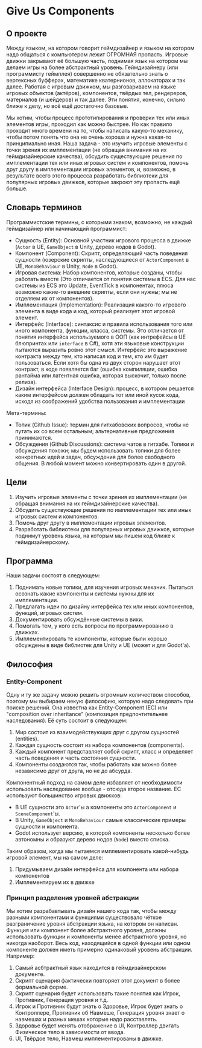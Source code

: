 # Give Us Components
## О проекте
Между языком, на котором говорит геймдизайнер и языком на котором надо общаться с компьютером лежит ОГРОМНАЯ пропасть. Игровые движки закрывают её большую часть, поднимая язык на котором мы делаем игры на более абстрактный уровень. Геймдизайнеру (или программисту геймплея) совершенно не обязательно знать о вертексных буфферах, математике кватернионов, аллокаторах и так далее. Работая с игровым движком, мы разговариваем на языке игровых объектов (актёров), компонентов, твёрдых тел, рендереров, материалов (и шейдеров) и так далее. Эти понятия, конечно, сильно ближе к делу, но всё ещё достаточно базовые. 

Мы хотим, чтобы процесс прототипирования и проверки тех или иных элементов игры, проходил как можно быстрее. Но как правило проходит много времени на то, чтобы написать какую-то механику, чтобы потом понять что она не очень хороша и нужна какая-то принципиально иная. Наша задача - это изучить игровые элементы с точки зрения их имплементации (не обращая внимания на их геймдизайнерские качества), обсудить существующие решения по имплементации тех или иных игровых систем и компонентов, помочь друг другу в имплементации игровых элементов, и, возможно, в результате всего этого процесса разработать библиотеки для популярных игровых движков, которые закроют эту пропасть ещё больше.

## Словарь терминов
Программистские термины, с которыми знаком, возможно, не каждый геймдизайнер или начинающий программист:
- Сущность (Entity): Основной участник игрового процесса в движке (`Actor` в UE, `GameObject` в Unity, дерево нодов в Godot).
- Компонент (Component): Скрипт, определяющий часть поведения сущности (юзерские скрипты, наследующиеся от `ActorComponent` в UE, `MonoBehaviour` в Unity, `Node` в Godot).
- Игровая система: Набор компонентов, которые созданы, чтобы работать вместе (Это отличается от понятия системы в ECS. Для нас системы из ECS это Update, EventTick в компонентах, плюса возможно какие-то внешние скрипты, если они нужны; мы не отделяем их от компонентов).
- Имплементация (Implementation): Реализация какого-то игрового элемента в виде кода и код, который реализует этот игровой элемент.
- Интерфейс (Interface): синтаксис и правила использования того или иного компонента, функции, класса, системы. Это отличается от понятия интерфейса используемого в ООП (как интрефейсы в UE блюпринтах или `interface` в C#), хотя эти языковые конструкции пытаются выразить ровно этот смысл. Интерфейс это выражение контракта между тем, кто написал код и тем, кто им будет пользоваться. Если хотя бы одна из двух сторон нарушает этот контракт, в коде появляется баг (ошибка компиляции, ошибка рантайма или латентная ошибка, которая выскочит, только после релиза).
- Дизайн интерфейса (Interface Design): процесс, в котором решается каким интерфейсом должен обладать тот или иной кусок кода, исходя из соображений удобства пользования и имплементации

Мета-термины:
- Топик (Github Issue): термин для гитхабовских вопросов, чтобы не путать их со всем остальным; альтернативные предложения принимаются.
- Обсуждения (Github Discussions): система чатов в гитхабе. Топики и обсуждения похожи; мы будем использовать топики для более конкретных идей и задач, обсуждения для более свободного общения. В любой момент можно конвертировать один в другой.

## Цели 
1. Изучить игровые элементы с точки зрения их имплементации (не обращая внимания на их геймдизайнерские качества).
2. Обсудить существующие решения по имплементации тех или иных игровых систем и компонентов.
3. Помочь друг другу в имплементации игровых элементов.
4. Разработать библиотеки для популярных игровых движков, которые поднимут уровень языка, на которым мы пишем код ближе к геймдизайнерскому.
   
## Программа
Наши задачи состоят в следующем:
1. Поднимать новые топики, для изучения игровых механик. Пытаться осознать какие компоненты и системы нужны для их имплементации.
2. Предлагать идеи по дизайну интерфейса тех или иных компонентов, функций, игровых систем.
3. Документировать обсуждённые системы в вики.
4. Помогать тем, у кого есть вопросы по программированию в движках.
5. Имплементировать те компоненты, которые были хорошо обсуждены в виде библиотек для Unity и UE (может и для Godot'а).

## Философия
### Entity-Component
Одну и ту же задачу можно решить огромным количеством способов, поэтому мы выбираем некую философию, которую надо следовать при поиске решений. Она известна как Entity-Component (EC) или "composition over inheritance" (композиция предпочтительнее наследования). Её суть состоит в следующем:
1. Мир состоит из взаимодействующих друг с другом сущностей (entities).
2. Каждая сущность состоит из набора компонентов (components).
3. Каждый компонент представляет собой скрипт, класс и определяет часть поведения и часть состояния сущности.
4. Компоненты создаются так, чтобы работать как можно более независимо друг от друга, но не до абсурда.

Компонентный подход на самом деле избавляет от необходимости использовать наследование вообще - отсюда второе название. EC используют большинство игровых движков:
- В UE сущности это `Actor`'ы а компоненты это `ActorComponent` и `SceneComponent`'ы.
- В Unity, `GameObject` и `MonoBehaviour` самые классические примеры сущности и компонента.
- Godot использует версию, в которой компоненты несколько более автономны и образуют дерево нодов (`Node`) вместо списка.

Таким образом, когда мы пытаемся имплементировать какой-нибудь игровой элемент, мы на самом деле:
1. Придумываем дизайн интерфейса для компонента или набора компонентов
2. Имплементируем их в движке

### Принцип разделения уровней абстракции
Мы хотим разрабавтывать дизайн нашего кода так, чтобы между разными компонентами и функциями существовало чёткое разграничение уровня абстракции языка, на котором он написан. Функция или компонент более абстрактного уровня, должны использовать функции и компоненты менее абстрактного уровня, но никогда наоборот. Весь код, находящийся в одной функции или одном компоненте должен иметь примерно одинаковый уровень абстракции. Например:
1. Самый асбтрактный язык находится в геймдизайнерском документе.
2. Скрипт сценария фактически повторяет этот документ в более формальной форме.
3. Скрипт сценария будет использовать такие понятия как Игрок, Противник, Генерация уровня и т.д.
4. Игрок и Противник будут знать о Здоровье, Игрок будет знать о Контроллере, Противник об Навмеше, Генерация уровня знает о навмешах и разных мешах которые надо расставлять.
5. Здоровье будет менять отображение в UI, Контроллер двигать Физическое тело в зависимости от ввода.
6. UI, Твёрдое тело, Навмеш имплементированы в движке.
